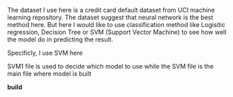 The dataset I use here is a credit card default dataset from UCI machine learning repository. The dataset suggest that neural network is the best method here. But here I would like to use classification method like Logisitic regression, Decision Tree  or SVM (Support Vector Machine) to see how well the model do in predicting the result.  

Specificly, I use SVM here

SVM1 file is used to decide which model to use while the SVM file is the main file where model is built

**build**
